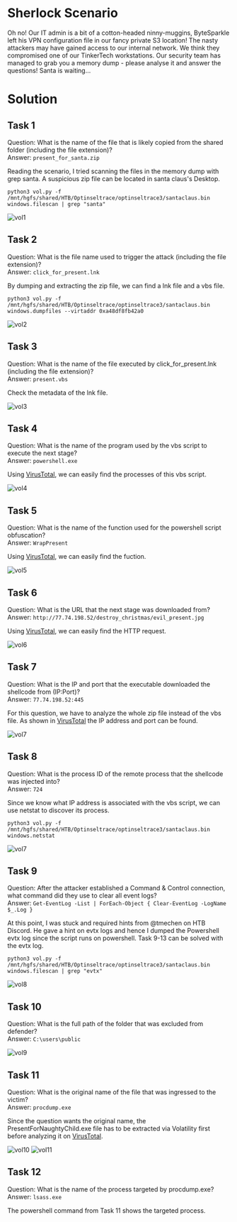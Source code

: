 # Sherlock Scenario
Oh no! Our IT admin is a bit of a cotton-headed ninny-muggins, ByteSparkle left his VPN configuration file in our fancy private S3 location! The nasty attackers may have gained access to our internal network. We think they compromised one of our TinkerTech workstations. Our security team has managed to grab you a memory dump - please analyse it and answer the questions! Santa is waiting…

# Solution
## Task 1 
Question: What is the name of the file that is likely copied from the shared folder (including the file extension)?
<br>Answer: `present_for_santa.zip`

Reading the scenario, I tried scanning the files in the memory dump with grep santa. A suspicious zip file can be located in santa claus's Desktop.
```
python3 vol.py -f /mnt/hgfs/shared/HTB/Optinseltrace/optinseltrace3/santaclaus.bin windows.filescan | grep "santa"
```

![vol1](https://github.com/warlocksmurf/HTB-writeups/assets/121353711/c23ab528-f609-4a33-823f-b068b74895cb)

## Task 2 
Question: What is the file name used to trigger the attack (including the file extension)?
<br>Answer: `click_for_present.lnk`

By dumping and extracting the zip file, we can find a lnk file and a vbs file.
```
python3 vol.py -f /mnt/hgfs/shared/HTB/Optinseltrace/optinseltrace3/santaclaus.bin windows.dumpfiles --virtaddr 0xa48df8fb42a0
```

![vol2](https://github.com/warlocksmurf/HTB-writeups/assets/121353711/f9a3dade-1ca9-4092-b706-704adb4c1f3c)

## Task 3 
Question: What is the name of the file executed by click_for_present.lnk (including the file extension)?
<br>Answer: `present.vbs`

Check the metadata of the lnk file.

![vol3](https://github.com/warlocksmurf/HTB-writeups/assets/121353711/29d8688d-8c0b-4b84-99e0-d17812179f3d)

## Task 4 
Question: What is the name of the program used by the vbs script to execute the next stage?
<br>Answer: `powershell.exe`

Using [VirusTotal](https://www.virustotal.com/gui/file/78ba1ea3ac992391010f23b346eedee69c383bc3fd2d3a125ede6cba3ce77243/behavior), we can easily find the processes of this vbs script.

![vol4](https://github.com/warlocksmurf/HTB-writeups/assets/121353711/5586e600-cbf8-4606-b503-0955c8de4e92)

## Task 5 
Question: What is the name of the function used for the powershell script obfuscation?
<br>Answer: `WrapPresent`

Using [VirusTotal](https://www.virustotal.com/gui/file/78ba1ea3ac992391010f23b346eedee69c383bc3fd2d3a125ede6cba3ce77243/behavior), we can easily find the fuction.

![vol5](https://github.com/warlocksmurf/HTB-writeups/assets/121353711/0610eae6-e86d-47c9-a0a4-411b3f1ac6fa)

## Task 6
Question: What is the URL that the next stage was downloaded from?
<br>Answer: `http://77.74.198.52/destroy_christmas/evil_present.jpg`

Using [VirusTotal](https://www.virustotal.com/gui/file/78ba1ea3ac992391010f23b346eedee69c383bc3fd2d3a125ede6cba3ce77243/behavior), we can easily find the HTTP request.

![vol6](https://github.com/warlocksmurf/HTB-writeups/assets/121353711/f49a2de7-c866-4a44-876e-624b6b728044)

## Task 7
Question: What is the IP and port that the executable downloaded the shellcode from (IP:Port)?
<br>Answer: `77.74.198.52:445`

For this question, we have to analyze the whole zip file instead of the vbs file. As shown in [VirusTotal](https://www.virustotal.com/gui/file/31ef280a565a53f1432a1292f3d3850066c0ae8af18a4824e59ac6be3aa6ea9c/detection)  the IP address and port can be found.

![vol7](https://github.com/warlocksmurf/HTB-writeups/assets/121353711/637619cd-daef-4d59-bb29-e290673eb7b4)

## Task 8
Question: What is the process ID of the remote process that the shellcode was injected into?
<br>Answer: `724`

Since we know what IP address is associated with the vbs script, we can use netstat to discover its process.
```
python3 vol.py -f /mnt/hgfs/shared/HTB/Optinseltrace/optinseltrace3/santaclaus.bin windows.netstat
```

![vol7](https://github.com/warlocksmurf/HTB-writeups/assets/121353711/6a6915aa-6f9f-4284-bd68-bc25dfbf837d)

## Task 9
Question: After the attacker established a Command & Control connection, what command did they use to clear all event logs?
<br>Answer: `Get-EventLog -List | ForEach-Object { Clear-EventLog -LogName $_.Log }`

At this point, I was stuck and required hints from @tmechen on HTB Discord. He gave a hint on evtx logs and hence I dumped the Powershell evtx log since the script runs on powershell.
Task 9-13 can be solved with the evtx log.

```
python3 vol.py -f /mnt/hgfs/shared/HTB/Optinseltrace/optinseltrace3/santaclaus.bin windows.filescan | grep "evtx"
```

![vol8](https://github.com/warlocksmurf/HTB-writeups/assets/121353711/997a7aae-f953-400f-83d4-34f0e8c104d1)

## Task 10
Question: What is the full path of the folder that was excluded from defender?
<br>Answer: `C:\users\public`

![vol9](https://github.com/warlocksmurf/HTB-writeups/assets/121353711/3f393955-7268-4542-ad79-7e5aed5cdce5)

## Task 11
Question: What is the original name of the file that was ingressed to the victim?
<br>Answer: `procdump.exe`

Since the question wants the original name, the PresentForNaughtyChild.exe file has to be extracted via Volatility first before analyzing it on [VirusTotal](https://www.virustotal.com/gui/file/337c24c2e6016a9bdca30f2820df9c1dae7b827ad73c93a14e1dc78906b63890).

![vol10](https://github.com/warlocksmurf/HTB-writeups/assets/121353711/668649dc-da33-4e1c-8e4c-55d5d88b677f)
![vol11](https://github.com/warlocksmurf/HTB-writeups/assets/121353711/2ff6fc76-efc0-4414-9182-336c8408e026)

## Task 12
Question: What is the name of the process targeted by procdump.exe?
<br>Answer: `lsass.exe`

The powershell command from Task 11 shows the targeted process.
